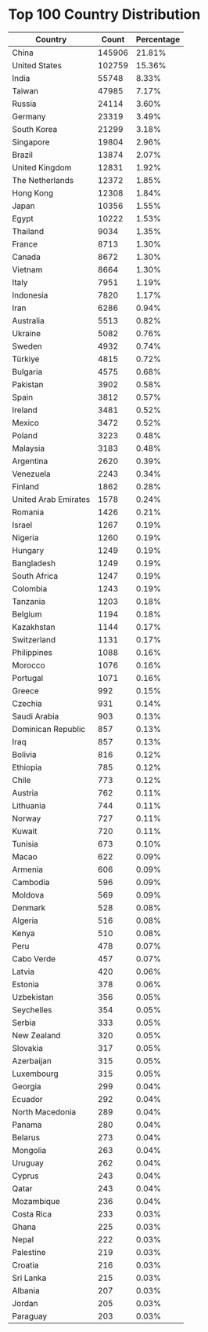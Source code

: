 # Top 100 Country Distribution
| Country | Count | Percentage |
|----|----|----|
| China | 145906 | 21.81% |
| United States | 102759 | 15.36% |
| India | 55748 | 8.33% |
| Taiwan | 47985 | 7.17% |
| Russia | 24114 | 3.60% |
| Germany | 23319 | 3.49% |
| South Korea | 21299 | 3.18% |
| Singapore | 19804 | 2.96% |
| Brazil | 13874 | 2.07% |
| United Kingdom | 12831 | 1.92% |
| The Netherlands | 12372 | 1.85% |
| Hong Kong | 12308 | 1.84% |
| Japan | 10356 | 1.55% |
| Egypt | 10222 | 1.53% |
| Thailand | 9034 | 1.35% |
| France | 8713 | 1.30% |
| Canada | 8672 | 1.30% |
| Vietnam | 8664 | 1.30% |
| Italy | 7951 | 1.19% |
| Indonesia | 7820 | 1.17% |
| Iran | 6286 | 0.94% |
| Australia | 5513 | 0.82% |
| Ukraine | 5082 | 0.76% |
| Sweden | 4932 | 0.74% |
| Türkiye | 4815 | 0.72% |
| Bulgaria | 4575 | 0.68% |
| Pakistan | 3902 | 0.58% |
| Spain | 3812 | 0.57% |
| Ireland | 3481 | 0.52% |
| Mexico | 3472 | 0.52% |
| Poland | 3223 | 0.48% |
| Malaysia | 3183 | 0.48% |
| Argentina | 2620 | 0.39% |
| Venezuela | 2243 | 0.34% |
| Finland | 1862 | 0.28% |
| United Arab Emirates | 1578 | 0.24% |
| Romania | 1426 | 0.21% |
| Israel | 1267 | 0.19% |
| Nigeria | 1260 | 0.19% |
| Hungary | 1249 | 0.19% |
| Bangladesh | 1249 | 0.19% |
| South Africa | 1247 | 0.19% |
| Colombia | 1243 | 0.19% |
| Tanzania | 1203 | 0.18% |
| Belgium | 1194 | 0.18% |
| Kazakhstan | 1144 | 0.17% |
| Switzerland | 1131 | 0.17% |
| Philippines | 1088 | 0.16% |
| Morocco | 1076 | 0.16% |
| Portugal | 1071 | 0.16% |
| Greece | 992 | 0.15% |
| Czechia | 931 | 0.14% |
| Saudi Arabia | 903 | 0.13% |
| Dominican Republic | 857 | 0.13% |
| Iraq | 857 | 0.13% |
| Bolivia | 816 | 0.12% |
| Ethiopia | 785 | 0.12% |
| Chile | 773 | 0.12% |
| Austria | 762 | 0.11% |
| Lithuania | 744 | 0.11% |
| Norway | 727 | 0.11% |
| Kuwait | 720 | 0.11% |
| Tunisia | 673 | 0.10% |
| Macao | 622 | 0.09% |
| Armenia | 606 | 0.09% |
| Cambodia | 596 | 0.09% |
| Moldova | 569 | 0.09% |
| Denmark | 528 | 0.08% |
| Algeria | 516 | 0.08% |
| Kenya | 510 | 0.08% |
| Peru | 478 | 0.07% |
| Cabo Verde | 457 | 0.07% |
| Latvia | 420 | 0.06% |
| Estonia | 378 | 0.06% |
| Uzbekistan | 356 | 0.05% |
| Seychelles | 354 | 0.05% |
| Serbia | 333 | 0.05% |
| New Zealand | 320 | 0.05% |
| Slovakia | 317 | 0.05% |
| Azerbaijan | 315 | 0.05% |
| Luxembourg | 315 | 0.05% |
| Georgia | 299 | 0.04% |
| Ecuador | 292 | 0.04% |
| North Macedonia | 289 | 0.04% |
| Panama | 280 | 0.04% |
| Belarus | 273 | 0.04% |
| Mongolia | 263 | 0.04% |
| Uruguay | 262 | 0.04% |
| Cyprus | 243 | 0.04% |
| Qatar | 243 | 0.04% |
| Mozambique | 236 | 0.04% |
| Costa Rica | 233 | 0.03% |
| Ghana | 225 | 0.03% |
| Nepal | 222 | 0.03% |
| Palestine | 219 | 0.03% |
| Croatia | 216 | 0.03% |
| Sri Lanka | 215 | 0.03% |
| Albania | 207 | 0.03% |
| Jordan | 205 | 0.03% |
| Paraguay | 203 | 0.03% |
